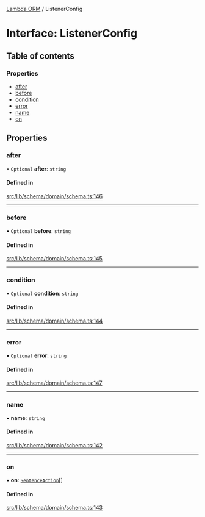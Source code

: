 [Lambda ORM](../README.md) / ListenerConfig

# Interface: ListenerConfig

## Table of contents

### Properties

- [after](ListenerConfig.md#after)
- [before](ListenerConfig.md#before)
- [condition](ListenerConfig.md#condition)
- [error](ListenerConfig.md#error)
- [name](ListenerConfig.md#name)
- [on](ListenerConfig.md#on)

## Properties

### after

• `Optional` **after**: `string`

#### Defined in

[src/lib/schema/domain/schema.ts:146](https://github.com/lambda-orm/lambdaorm-base/blob/241a856/src/lib/schema/domain/schema.ts#L146)

___

### before

• `Optional` **before**: `string`

#### Defined in

[src/lib/schema/domain/schema.ts:145](https://github.com/lambda-orm/lambdaorm-base/blob/241a856/src/lib/schema/domain/schema.ts#L145)

___

### condition

• `Optional` **condition**: `string`

#### Defined in

[src/lib/schema/domain/schema.ts:144](https://github.com/lambda-orm/lambdaorm-base/blob/241a856/src/lib/schema/domain/schema.ts#L144)

___

### error

• `Optional` **error**: `string`

#### Defined in

[src/lib/schema/domain/schema.ts:147](https://github.com/lambda-orm/lambdaorm-base/blob/241a856/src/lib/schema/domain/schema.ts#L147)

___

### name

• **name**: `string`

#### Defined in

[src/lib/schema/domain/schema.ts:142](https://github.com/lambda-orm/lambdaorm-base/blob/241a856/src/lib/schema/domain/schema.ts#L142)

___

### on

• **on**: [`SentenceAction`](../enums/SentenceAction.md)[]

#### Defined in

[src/lib/schema/domain/schema.ts:143](https://github.com/lambda-orm/lambdaorm-base/blob/241a856/src/lib/schema/domain/schema.ts#L143)
